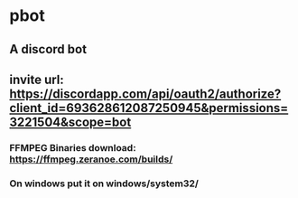 # pbot
## A discord bot

## invite url: https://discordapp.com/api/oauth2/authorize?client_id=693628612087250945&permissions=3221504&scope=bot

### FFMPEG Binaries download: https://ffmpeg.zeranoe.com/builds/
### On windows put it on windows/system32/